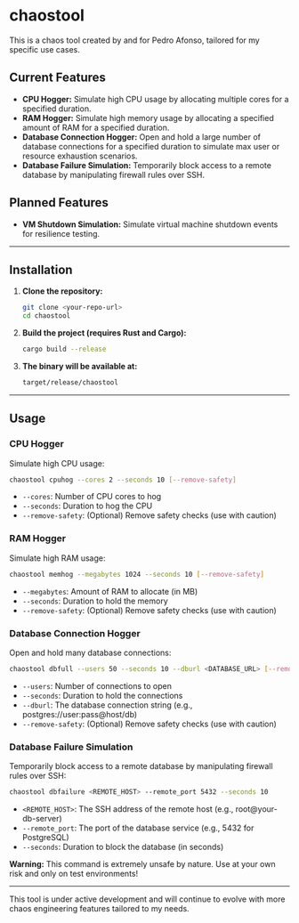 # chaostool

This is a chaos tool created by and for Pedro Afonso, tailored for my specific use cases.

## Current Features
- **CPU Hogger:** Simulate high CPU usage by allocating multiple cores for a specified duration.
- **RAM Hogger:** Simulate high memory usage by allocating a specified amount of RAM for a specified duration.
- **Database Connection Hogger:** Open and hold a large number of database connections for a specified duration to simulate max user or resource exhaustion scenarios.
- **Database Failure Simulation:** Temporarily block access to a remote database by manipulating firewall rules over SSH.

## Planned Features
- **VM Shutdown Simulation:** Simulate virtual machine shutdown events for resilience testing.

---

## Installation

1. **Clone the repository:**
   ```sh
   git clone <your-repo-url>
   cd chaostool
   ```
2. **Build the project (requires Rust and Cargo):**
   ```sh
   cargo build --release
   ```
3. **The binary will be available at:**
   ```sh
   target/release/chaostool
   ```

---

## Usage

### CPU Hogger
Simulate high CPU usage:
```sh
chaostool cpuhog --cores 2 --seconds 10 [--remove-safety]
```
- `--cores`: Number of CPU cores to hog
- `--seconds`: Duration to hog the CPU
- `--remove-safety`: (Optional) Remove safety checks (use with caution)

### RAM Hogger
Simulate high RAM usage:
```sh
chaostool memhog --megabytes 1024 --seconds 10 [--remove-safety]
```
- `--megabytes`: Amount of RAM to allocate (in MB)
- `--seconds`: Duration to hold the memory
- `--remove-safety`: (Optional) Remove safety checks (use with caution)

### Database Connection Hogger
Open and hold many database connections:
```sh
chaostool dbfull --users 50 --seconds 10 --dburl <DATABASE_URL> [--remove-safety]
```
- `--users`: Number of connections to open
- `--seconds`: Duration to hold the connections
- `--dburl`: The database connection string (e.g., postgres://user:pass@host/db)
- `--remove-safety`: (Optional) Remove safety checks (use with caution)

### Database Failure Simulation
Temporarily block access to a remote database by manipulating firewall rules over SSH:
```sh
chaostool dbfailure <REMOTE_HOST> --remote_port 5432 --seconds 10
```
- `<REMOTE_HOST>`: The SSH address of the remote host (e.g., root@your-db-server)
- `--remote_port`: The port of the database service (e.g., 5432 for PostgreSQL)
- `--seconds`: Duration to block the database (in seconds)

**Warning:** This command is extremely unsafe by nature. Use at your own risk and only on test environments!

---

This tool is under active development and will continue to evolve with more chaos engineering features tailored to my needs.
